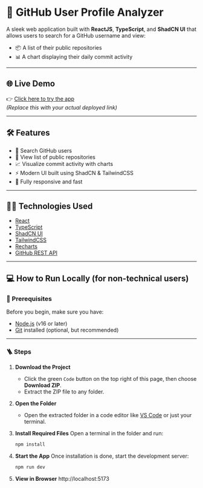 # 🚀 GitHub User Profile Analyzer

A sleek web application built with **ReactJS**, **TypeScript**, and **ShadCN UI** that allows users to search for a GitHub username and view:

- 📦 A list of their public repositories  
- 📊 A chart displaying their daily commit activity

---

## 🌐 Live Demo

👉 [Click here to try the app](https://github-profile-exxtract.onrender.com/)  
_(Replace this with your actual deployed link)_

---

## 🛠️ Features

- 🔎 Search GitHub users
- 📁 View list of public repositories
- 📈 Visualize commit activity with charts
- ⚡ Modern UI built using ShadCN & TailwindCSS
- 🧩 Fully responsive and fast

---

## 🧑‍💻 Technologies Used

- [React](https://reactjs.org/)
- [TypeScript](https://www.typescriptlang.org/)
- [ShadCN UI](https://ui.shadcn.dev/)
- [TailwindCSS](https://tailwindcss.com/)
- [Recharts](https://recharts.org/)
- [GitHub REST API](https://docs.github.com/en/rest)

---

## 💻 How to Run Locally (for non-technical users)

### 🧾 Prerequisites
Before you begin, make sure you have:
- [Node.js](https://nodejs.org/) (v16 or later)
- [Git](https://git-scm.com/) installed (optional, but recommended)

---

### 🪜 Steps

1. **Download the Project**
   - Click the green `Code` button on the top right of this page, then choose **Download ZIP**.
   - Extract the ZIP file to any folder.

2. **Open the Folder**
   - Open the extracted folder in a code editor like [VS Code](https://code.visualstudio.com/) or just your terminal.

3. **Install Required Files**
   Open a terminal in the folder and run:

   ```bash
   npm install
4. **Start the App**
   Once installation is done, start the development server:
   ```bash
   npm run dev
5. **View in Browser**
  http://localhost:5173